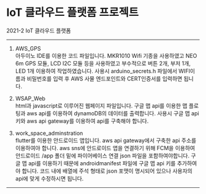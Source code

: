 # IoT 클라우드 플랫폼 프로젝트<br>
2021-2 IoT 클라우드 플랫폼

---
1. AWS_GPS <br>
아두이노 IDE를 이용한 코드 파일입니다.
MKR1010 Wifi 기종을 사용하였고 NEO 6m GPS 모듈, LCD I2C 모듈 등을 사용하였고 부수적으로 버튼 2개, 부저 1개, LED 1개 이용하여 작업하였습니다.
사용시 arduino_secrets.h 파일에서 WIFI이름과 비밀번호를 입력 후 AWS 사물 엔드포인트와 CERT인증서를 입력하면 됩니다.

2. WSAP_Web <br>
html과 javascript로 이루어진 웹페이지 파일입니다. 
구글 맵 api를 이용한 맵 플로팅과 aws api를 이용하여 dynamoDB의 데이터를 출력합니다. 
사용시 구글 맵 api 키와 aws api gateway를 이용하여 api를 구축해야 합니다.

3. work_space_adminstration <br>
flutter를 이용한 안드로이드 앱입니다. aws api gateway에서 구축한 api 주소를 이용하여야 합니다.
aws sns에 안드로이드 앱을 연결하기 위해 FCM을 이용하여 안드로이드 /app 폴더 밑에 파이어베이스 연결 json 파일을 포함하여야합니다.
구글 맵 api를 이용하기 때문에 androidmanifest 파일에 구글 맵 api 키를 추가하여야 합니다.
코드 내에 배열에 주석 형태로 json 포맷이 명시되어 있으나 사용자의 api에 맞게 수정하시면 됩니다.
---

